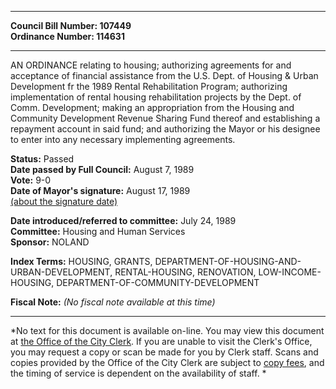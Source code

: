 * * * * *  
  
**Council Bill Number: [](#h0)[](#h2)107449**   
**Ordinance Number: 114631**  
  
* * * * *  
  
AN ORDINANCE relating to housing; authorizing agreements for and acceptance of financial assistance from the U.S. Dept. of Housing & Urban Development fr the 1989 Rental Rehabilitation Program; authorizing implementation of rental housing rehabilitation projects by the Dept. of Comm. Development; making an appropriation from the Housing and Community Development Revenue Sharing Fund thereof and establishing a repayment account in said fund; and authorizing the Mayor or his designee to enter into any necessary implementing agreements.  
  
**Status:** Passed   
**Date passed by Full Council:** August 7, 1989   
**Vote:** 9-0   
**Date of Mayor's signature:** August 17, 1989   
[(about the signature date)](/~public/approvaldate.htm)   
  
  
**Date introduced/referred to committee:** July 24, 1989   
**Committee:** Housing and Human Services   
**Sponsor:** NOLAND   
  
**Index Terms:** HOUSING, GRANTS, DEPARTMENT-OF-HOUSING-AND-URBAN-DEVELOPMENT, RENTAL-HOUSING, RENOVATION, LOW-INCOME-HOUSING, DEPARTMENT-OF-COMMUNITY-DEVELOPMENT  
  
**Fiscal Note:** *(No fiscal note available at this time)*  
  
* * * * *  
  
*No text for this document is available on-line. You may view this document at [the Office of the City Clerk](http://www.seattle.gov/leg/clerk/contactUs.htm). If you are unable to visit the Clerk's Office, you may request a copy or scan be made for you by Clerk staff. Scans and copies provided by the Office of the City Clerk are subject to [copy fees](http://clerk.seattle.gov/~public/clerkfees.htm), and the timing of service is dependent on the availability of staff. *  
  
  

